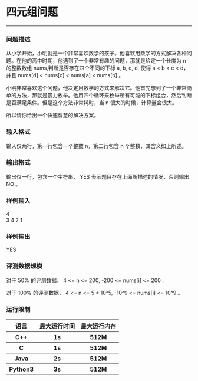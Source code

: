 # 四元组问题
***
### 问题描述

从小学开始，小明就是一个非常喜欢数学的孩子。他喜欢用数学的方式解决各种问题。在他的高中时期，他遇到了一个非常有趣的问题，那就是给定一个长度为 n 的整数数组 nums,判断是否存在四个不同的下标 a, b, c, d, 使得 a < b < c < d，并且 nums[d] < nums[c] < nums[a] < nums[b] 。  

小明非常喜欢这个问题，他决定用数学的方式来解决它。他首先想到了一个非常简单的方法，那就是暴力枚举。他用四个循环来枚举所有可能的下标组合，然后判断是否满足条件。但是这个方法非常耗时，当 n 很大的时候，计算量会很大。  

所以请你给出一个快速智慧的解决方案。  

### 输入格式

输入仅两行，第一行包含一个整数 n，第二行包含 n 个整数，其含义如上所述。  

### 输出格式

输出仅一行，包含一个字符串， YES 表示题目存在上面所描述的情况，否则输出 NO 。  

### 样例输入
4  
3 4 2 1  

### 样例输出

YES  

### 评测数据规模

对于 50% 的评测数据， 4 <= n <= 200, -200 <= nums[i] <= 200 .  

对于 100% 的评测数据， 4 <= n <= 5 * 10^5, -10^9 <= nums[i] <= 10^9 。  

### 运行限制

<table>
  <tr>
    <th>语言</th>
    <th>最大运行时间</th>
    <th>最大运行内存</th>
  </tr>
  <tr>
    <th>C++</th>
    <th>1s</th>
    <th>512M</th>
  </tr>
  <tr>
    <th>C</th>
    <th>1s</th>
    <th>512M</th>
  </tr>
  <tr>
    <th>Java</th>
    <th>2s</th>
    <th>512M</th>
  </tr>
    <tr>
    <th>Python3</th>
    <th>3s</th>
    <th>512M</th>
  </tr>

</table>
